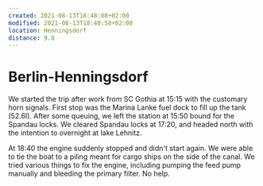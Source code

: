 ```yaml
---
created: 2021-08-13T18:48:08+02:00
modified: 2021-08-13T18:48:58+02:00
location: Henningsdorf
distance: 9.8
---
```


# Berlin-Henningsdorf

We started the trip after work from SC Gothia at 15:15 with the customary horn signals.
First stop was the Marina Lanke fuel dock to fill up the tank (52.6l). After some queuing, we left the station at 15:50 bound for the Spandau locks.
We cleared Spandau locks at 17:20, and headed north with the intention to overnight at lake Lehnitz.

At 18:40 the engine suddenly stopped and didn't start again. We were able to tie the boat to a piling meant for cargo ships on the side of the canal.
We tried various things to fix the engine, including pumping the feed pump manually and bleeding the primary filter. No help.
